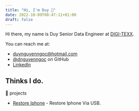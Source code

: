 ```yaml
---
title: "Hi, I'm Duy 👋"
date: 2022-10-09T08:47:11+01:00
draft: false
---
```


Hi there, my name is Duy Senior Data Engineer at [DIGI-TEXX](https://digi-texx.com/).

You can reach me at:

- [duynguyenngoc@hotmail.com](mailto:duynguyenngoc@hotmail.com)
- [@dnguyenngoc](https://github.com/dnguyenngoc/) on GitHub
- [LinkedIn](https://www.linkedin.com/in/duynguyenngoc/)

## Thinks I do.

:rice: projects

- [Restore Iphone](https://github.com/dnguyenngoc/envios) - Restore Iphone Via USB.